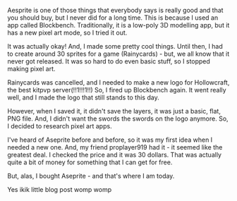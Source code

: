 Aesprite is one of those things that everybody says is really good and that you should buy, but I never did for a long time. This is because I used an app called Blockbench. Traditionally, it is a low-poly 3D modelling app, but it has a new pixel art mode, so I tried it out.

It was actually okay! And, I made some pretty cool things. Until then, I had to create around 30 sprites for a game (Rainycards) - but, we all know that it never got released. It was so hard to do even basic stuff, so I stopped making pixel art.

Rainycards was cancelled, and I needed to make a new logo for Hollowcraft, the best kitpvp server(!!1!!!1!!)  So, I fired up Blockbench again. It went really well, and I made the logo that still stands to this day.

However, when I saved it, it didn't save the layers, it was just a basic, flat, PNG file. And, I didn't want the swords the swords on the logo anymore. So, I decided to research pixel art apps.

I've heard of Aseprite before and before, so it was my first idea when I needed a new one. And, my friend proplayer919 had it - it seemed like the greatest deal. I checked the price and it was 30 dollars. That was actually quite a bit of money for something that I can get for free.

But, alas, I bought Aseprite - and that's where I am today.

Yes ikik little blog post womp womp